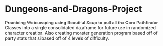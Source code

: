 # Dungeons-and-Dragons-Project
Practicing Webscraping using Beautiful Soup to pull all the Core Pathfinder Classes into a single consolidated dataframe for 
future use in randomized character creation. Also creating monster generation program based off of party stats that si based off of 4 levels of difficulty.
